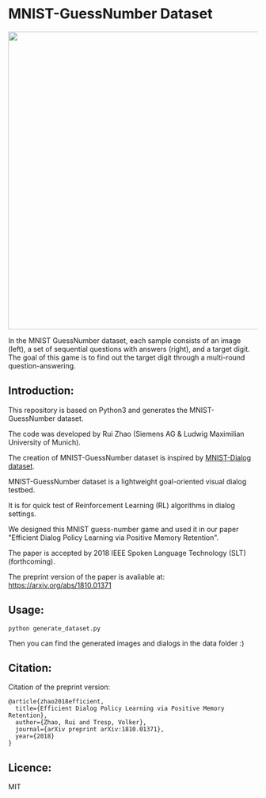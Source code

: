 # MNIST-GuessNumber Dataset

<p align="center">
  <img width="600" height="" src="https://github.com/ruizhaogit/MNIST-GuessNumber/blob/master/guess_number.png">
</p>

In the MNIST GuessNumber dataset, each sample consists of an image (left), a set of sequential questions with answers (right), and a target digit. The goal of this game is to find out the target digit through a multi-round question-answering.

## Introduction:  

This repository is based on Python3 and generates the MNIST-GuessNumber dataset.  

The code was developed by Rui Zhao (Siemens AG & Ludwig Maximilian University of Munich).  

The creation of MNIST-GuessNumber dataset is inspired by [MNIST-Dialog dataset][1].

MNIST-GuessNumber dataset is a lightweight goal-oriented visual dialog testbed.

It is for quick test of Reinforcement Learning (RL) algorithms in dialog settings.

We designed this MNIST guess-number game and used it in our paper "Efficient Dialog Policy Learning via Positive Memory Retention".

The paper is accepted by 2018 IEEE Spoken Language Technology (SLT) (forthcoming).

The preprint version of the paper is avaliable at: https://arxiv.org/abs/1810.01371



## Usage:  

```
python generate_dataset.py
```

Then you can find the generated images and dialogs in the data folder :)

## Citation:

Citation of the preprint version:

```
@article{zhao2018efficient,
  title={Efficient Dialog Policy Learning via Positive Memory Retention},
  author={Zhao, Rui and Tresp, Volker},
  journal={arXiv preprint arXiv:1810.01371},
  year={2018}
}
```

## Licence:

MIT


[1]: http://cvlab.postech.ac.kr/research/attmem/

